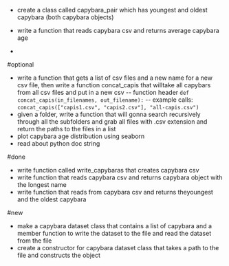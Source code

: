 

- create a class called capybara_pair which has youngest and oldest capybara (both capybara objects)

- write a function that reads capybara csv and returns average capybara age
- 
#optional
- write a function that gets a list of csv files and a new name for a new csv file, then write a function concat_capis that willtake all capybars from all csv files and put in a new csv
-- function header `def concat_capis(in_filenames, out_filename):`
-- example calls: `concat_capis(["capis1.csv", "capis2.csv"], "all-capis.csv")`
- given a folder, write a function that will gonna search recursively through all the subfolders and grab all files with .csv extension and return the paths to the files in a list
- plot capybara age distribution using seaborn
- read about python doc string

#done
- write function called write_capybaras that creates capybara csv
- write function that reads capybara csv and returns capybara object with the longest name
- write function that reads from capybara csv and returns theyoungest and the oldest capybara

#new
- make a capybara dataset class that contains a list of capybara and a member function to write the dataset to the file and read the dataset from the file
- create a constructor for capybara dataset class that takes a path to the file and constructs the object